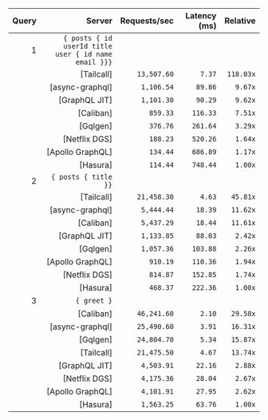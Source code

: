 <!-- PERFORMANCE_RESULTS_START -->

| Query | Server | Requests/sec | Latency (ms) | Relative |
|-------:|--------:|--------------:|--------------:|---------:|
| 1 | `{ posts { id userId title user { id name email }}}` |
|| [Tailcall] | `13,507.60` | `7.37` | `118.03x` |
|| [async-graphql] | `1,106.54` | `89.86` | `9.67x` |
|| [GraphQL JIT] | `1,101.30` | `90.29` | `9.62x` |
|| [Caliban] | `859.33` | `116.33` | `7.51x` |
|| [Gqlgen] | `376.76` | `261.64` | `3.29x` |
|| [Netflix DGS] | `188.23` | `520.26` | `1.64x` |
|| [Apollo GraphQL] | `134.44` | `686.89` | `1.17x` |
|| [Hasura] | `114.44` | `748.44` | `1.00x` |
| 2 | `{ posts { title }}` |
|| [Tailcall] | `21,458.30` | `4.63` | `45.81x` |
|| [async-graphql] | `5,444.44` | `18.39` | `11.62x` |
|| [Caliban] | `5,437.29` | `18.44` | `11.61x` |
|| [GraphQL JIT] | `1,133.85` | `88.03` | `2.42x` |
|| [Gqlgen] | `1,057.36` | `103.88` | `2.26x` |
|| [Apollo GraphQL] | `910.19` | `110.36` | `1.94x` |
|| [Netflix DGS] | `814.87` | `152.85` | `1.74x` |
|| [Hasura] | `468.37` | `222.36` | `1.00x` |
| 3 | `{ greet }` |
|| [Caliban] | `46,241.60` | `2.10` | `29.58x` |
|| [async-graphql] | `25,490.60` | `3.91` | `16.31x` |
|| [Gqlgen] | `24,804.70` | `5.34` | `15.87x` |
|| [Tailcall] | `21,475.50` | `4.67` | `13.74x` |
|| [GraphQL JIT] | `4,503.91` | `22.16` | `2.88x` |
|| [Netflix DGS] | `4,175.36` | `28.04` | `2.67x` |
|| [Apollo GraphQL] | `4,101.91` | `27.95` | `2.62x` |
|| [Hasura] | `1,563.25` | `63.76` | `1.00x` |

<!-- PERFORMANCE_RESULTS_END -->
